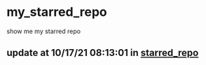 # my_starred_repo
show me my starred repo

update at 10/17/21 08:13:01 in [starred_repo](./index.html)
---

